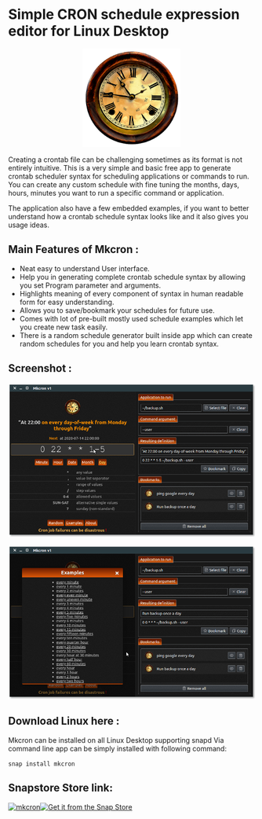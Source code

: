# Simple CRON schedule expression editor for Linux Desktop
<p align="center">
  <img width="200" height="200" src="https://github.com/keshavbhatt/mkcron/blob/master/src/icons/icon-256.png?raw=true">
</p>

Creating a crontab file can be challenging sometimes as its format is not entirely intuitive. This is a very simple and basic free app to generate crontab scheduler syntax for scheduling applications or commands to run. You can create any custom schedule with fine tuning the months, days, hours, minutes you want to run a specific command or application.

The application also have a few embedded examples, if you want to better understand how a crontab schedule syntax looks like and it also gives you usage ideas.

## Main Features of Mkcron :

* Neat easy to understand User interface.
* Help you in generating complete crontab schedule syntax by allowing you set Program parameter and arguments.
* Highlights meaning of every component of syntax in human readable form for easy understanding.
* Allows you to save/bookmark your schedules for future use.
* Comes with lot of pre-built mostly used schedule examples which let you create  new task easily.
*  There is a random schedule generator built inside app which can create random schedules for you and help you learn crontab syntax.

## Screenshot :
![Mkcron Main screen](https://github.com/keshavbhatt/mkcron/blob/master/screenshots/mkcron_3.png?raw=true)

![Mkcron Main screen 2](https://github.com/keshavbhatt/mkcron/blob/master/screenshots/mkcron_2.png?raw=true)
## Download Linux here :
Mkcron can be installed on all Linux Desktop supporting snapd
Via command line app can be simply installed with following command:

    snap install mkcron
## Snapstore Store link:
[![mkcron](https://snapcraft.io/mkcron/trending.svg)](https://snapcraft.io/mkcron)[![Get it from the Snap Store](https://snapcraft.io/static/images/badges/en/snap-store-black.svg)](https://snapcraft.io/mkcron)
